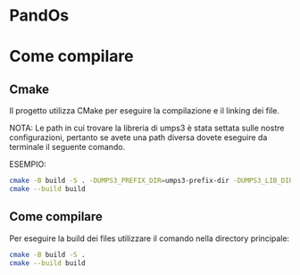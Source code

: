 # PandOs

# Come compilare

## Cmake
Il progetto utilizza CMake per eseguire la compilazione e il linking dei file.

NOTA:
Le path in cui trovare la libreria di umps3 è stata settata sulle nostre configurazioni,
pertanto se avete una path diversa dovete eseguire da terminale il seguente comando.

ESEMPIO:
```bash
cmake -B build -S . -DUMPS3_PREFIX_DIR=umps3-prefix-dir -DUMPS3_LIB_DIR=umps3-lib-dir 
cmake --build build
```

## Come compilare
Per eseguire la build dei files utilizzare il comando nella directory principale:
```bash
cmake -B build -S .
cmake --build build
```
